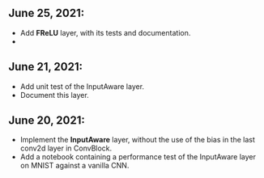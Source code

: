 ## June 25, 2021:
* Add **FReLU** layer, with its tests and documentation.
* 
 
## June 21, 2021:
* Add unit test of the InputAware layer.
* Document this layer.

## June 20, 2021:
* Implement the **InputAware** layer, without the use of the bias in the last conv2d layer in ConvBlock.
* Add a notebook containing a performance test of the InputAware layer on MNIST against a vanilla CNN.